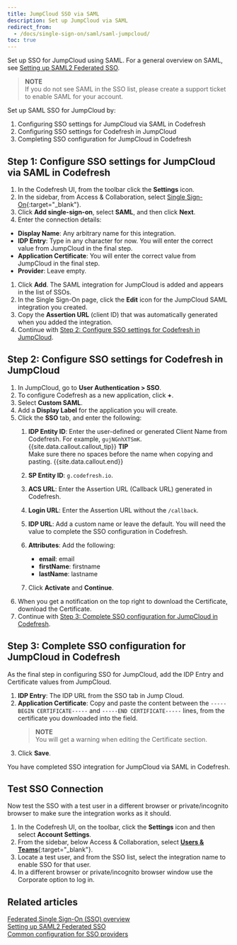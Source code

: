 ```yaml
---
title: JumpCloud SSO via SAML
description: Set up JumpCloud via SAML
redirect_from:
  - /docs/single-sign-on/saml/saml-jumpcloud/
toc: true
---
```


Set up SSO for JumpCloud using SAML.
For a general overview on SAML, see [Setting up SAML2 Federated SSO]({{site.baseurl}}/docs/administration/single-sign-on/saml).

>**NOTE**  
  If you do not see SAML in the SSO list, please create a support ticket to enable SAML for your account.

Set up SAML SSO for JumpCloud by:
1. Configuring SSO settings for JumpCloud via SAML in Codefresh
1. Configuring SSO settings for Codefresh in JumpCloud
1. Completing SSO configuration for JumpCloud in Codefresh

## Step 1: Configure SSO settings for JumpCloud via SAML in Codefresh

1. In the Codefresh UI, from the toolbar click the **Settings** icon.
1. In the sidebar, from Access & Collaboration, select [Single Sign-On](https://g.codefresh.io/2.0/account-settings/single-sign-on){:target="\_blank"}.  
1. Click **Add single-sign-on**, select **SAML**, and then click **Next**.
1. Enter the connection details: 
  * **Display Name**: Any arbitrary name for this integration.
  * **IDP Entry**: Type in any character for now. You will enter the correct value from JumpCloud in the final step.
  * **Application Certificate**: You will enter the correct value from JumpCloud in the final step.
  * **Provider**: Leave empty. 
1. Click **Add**.
  The SAML integration for JumpCloud is added and appears in the list of SSOs. 
1. In the Single Sign-On page, click the **Edit** icon for the JumpCloud SAML integration you created.
1. Copy the **Assertion URL** (client ID) that was automatically generated when you added the integration. 
1. Continue with [Step 2: Configure SSO settings for Codefresh in JumpCloud](#step-2-configure-sso-settings-for-codefresh-in-jumpcloud).

## Step 2: Configure SSO settings for Codefresh in JumpCloud


1. In JumpCloud, go to **User Authentication > SSO**.
1. To configure Codefresh as a new application, click **+**.
1. Select **Custom SAML**.
1. Add a **Display Label** for the application you will create.
1. Click the **SSO** tab, and enter the following:
    1. **IDP Entity ID**: Enter the user-defined or generated Client Name from Codefresh. For example, `gujNGnhXTSmK`.
        {{site.data.callout.callout_tip}}
        **TIP**  
        Make sure there no spaces before the name when copying and pasting.
        {{site.data.callout.end}}
        
    1. **SP Entity ID**: `g.codefresh.io`.
    1. **ACS URL**: Enter the Assertion URL (Callback URL) generated in Codefresh.
    1. **Login URL**: Enter the Assertion URL without the `/callback`.
    1. **IDP URL**: Add a custom name or leave the default. You will need the value to complete the SSO configuration in Codefresh.
    1. **Attributes**: Add the following:
        - **email**: email
        - **firstName**: firstname
        - **lastName**: lastname
    1. Click **Activate** and **Continue**.
1. When you get a notification on the top right to download the Certificate, download the Certificate.
1. Continue with [Step 3: Complete SSO configuration for JumpCloud in Codefresh](#step-3-complete-sso-configuration-for-jumpcloud-in-codefresh).

## Step 3: Complete SSO configuration for JumpCloud in Codefresh
As the final step in configuring SSO for JumpCloud, add the IDP Entry and Certificate values from JumpCloud.
 
1. **IDP Entry**: The IDP URL from the SSO tab in Jump Cloud.
1. **Application Certificate**: Copy and paste the content between the `-----BEGIN CERTIFICATE-----` and  `-----END CERTIFICATE-----` lines, from the certificate you downloaded into the field. 
    >**NOTE**    
      You will get a warning when editing the Certificate section.
1. Click **Save**.

You have completed SSO integration for JumpCloud via SAML in Codefresh.

## Test SSO Connection

Now test the SSO with a test user in a different browser or private/incognito browser to make sure the integration works as it should.

1. In the Codefresh UI, on the toolbar, click the **Settings** icon and then select **Account Settings**.
1. From the sidebar, below Access & Collaboration, select [**Users & Teams**](https://g.codefresh.io/2.0/account-settings/single-sign-on){:target="\_blank"}.   
1. Locate a test user, and from the SSO list, select the integration name to enable SSO for that user.
1. In a different browser or private/incognito browser window use the Corporate option to log in.

## Related articles
[Federated Single Sign-On (SSO) overview]({{site.baseurl}}/docs/administration/single-sign-on/)  
[Setting up SAML2 Federated SSO]({{site.baseurl}}/docs/administration/single-sign-on/saml)  
[Common configuration for SSO providers]({{site.baseurl}}/docs/administration/single-sign-on/team-sync)  